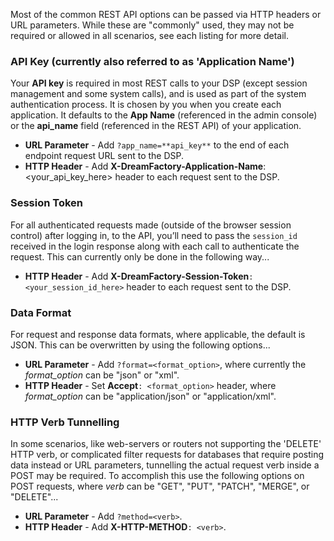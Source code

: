 Most of the common REST API options can be passed via HTTP headers or URL parameters. While these are "commonly" used, they may not be required or allowed in all scenarios, see each listing for more detail.

### API Key (currently also referred to as 'Application Name')

Your **API key** is required in most REST calls to your DSP (except session management and some system calls), and is used as part of the system authentication process. It is chosen by you when you create each application. It defaults to the **App Name** (referenced in the admin console) or the **api_name** field (referenced in the REST API) of your application.

* **URL Parameter** - Add ```?app_name=**api_key**``` to the end of each endpoint request URL sent to the DSP.
* **HTTP Header** - Add **X-DreamFactory-Application-Name**: <your_api_key_here> header to each request sent to the DSP.


### Session Token

For all authenticated requests made (outside of the browser session control) after logging in, to the API, you’ll need to pass the ```session_id``` received in the login response along with each call to authenticate the request. This can currently only be done in the following way...

* **HTTP Header** - Add **X-DreamFactory-Session-Token**```: <your_session_id_here>``` header to each request sent to the DSP.


### Data Format

For request and response data formats, where applicable, the default is JSON. This can be overwritten by using the following options...

* **URL Parameter** - Add ```?format=<format_option>```, where currently the _format_option_ can be "json" or "xml".
* **HTTP Header** - Set **Accept**```: <format_option>``` header, where _format_option_ can be "application/json" or "application/xml".


### HTTP Verb Tunnelling

In some scenarios, like web-servers or routers not supporting the 'DELETE' HTTP verb, or complicated filter requests for databases that require posting data instead or URL parameters, tunnelling the actual request verb inside a POST may be required. To accomplish this use the following options on POST requests, where _verb_ can be "GET", "PUT", "PATCH", "MERGE", or "DELETE"...

* **URL Parameter** - Add ```?method=<verb>```.
* **HTTP Header** - Add **X-HTTP-METHOD**```: <verb>```.


